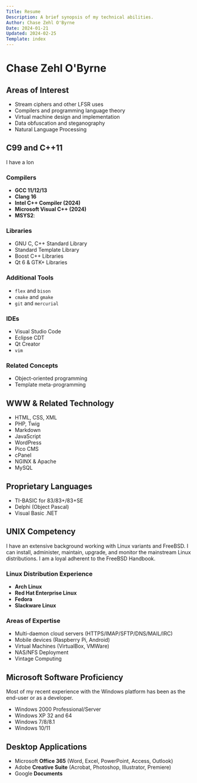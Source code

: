 ```yaml
---
Title: Resume
Description: A brief synopsis of my technical abilities.
Author: Chase Zehl O'Byrne
Date: 2024-01-21
Updated: 2024-02-25
Template: index
---
```


# Chase Zehl O'Byrne

## Areas of Interest
 * Stream ciphers and other LFSR uses
 * Compilers and programming language theory
 * Virtual machine design and implementation
 * Data obfuscation and steganography
 * Natural Language Processing

## C99 and C++11
I have a lon

### Compilers
 * **GCC 11/12/13**
 * **Clang 16**
 * **Intel C++ Compiler (2024)**
 * **Microsoft Visual C++ (2024)**
 * **MSYS2**:

### Libraries
 * GNU C, C++ Standard Library
 * Standard Template Library
 * Boost C++ Libraries
 * Qt 6 & GTK+ Libraries

### Additional Tools
 * `flex` and `bison`
 * `cmake` and `gmake`
 * `git` and `mercurial`

### IDEs
 * Visual Studio Code
 * Eclipse CDT
 * Qt Creator
 * `vim`

### Related Concepts
 * Object-oriented programming
 * Template meta-programming

## WWW & Related Technology
 * HTML, CSS, XML
 * PHP, Twig
 * Markdown
 * JavaScript
 * WordPress
 * Pico CMS
 * cPanel
 * NGINX & Apache
 * MySQL

## Proprietary Languages
 * TI-BASIC for 83/83+/83+SE
 * Delphi (Object Pascal)
 * Visual Basic .NET

## UNIX Competency
I have an extensive background working with Linux variants and FreeBSD. I can install, administer, maintain,
upgrade, and monitor the mainstream Linux distributions. I am a loyal adherent to the FreeBSD Handbook.

### Linux Distribution Experience
 * **Arch Linux**
 * **Red Hat Enterprise Linux**
 * **Fedora**
 * **Slackware Linux**

### Areas of Expertise
 * Multi-daemon cloud servers (HTTPS/IMAP/SFTP/DNS/MAIL/IRC)
 * Mobile devices (Raspberry Pi, Android)
 * Virtual Machines (VirtualBox, VMWare)
 * NAS/NFS Deployment
 * Vintage Computing

## Microsoft Software Proficiency
Most of my recent experience with the Windows platform has been as the end-user or as a developer.
 * Windows 2000 Professional/Server
 * Windows XP 32 and 64
 * Windows 7/8/8.1
 * Windows 10/11

## Desktop Applications
 * Microsoft **Office 365** (Word, Excel, PowerPoint, Access, Outlook)
 * Adobe **Creative Suite** (Acrobat, Photoshop, Illustrator, Premiere)
 * Google **Documents**
